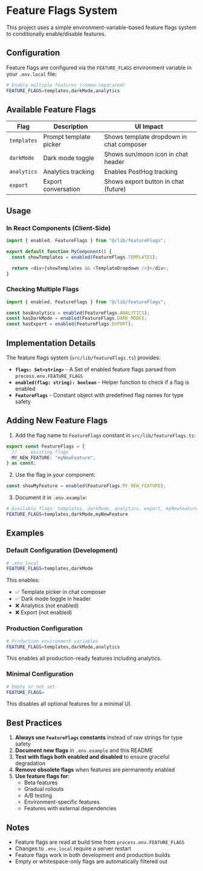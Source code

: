 # Feature Flags System

This project uses a simple environment-variable-based feature flags system to conditionally enable/disable features.

## Configuration

Feature flags are configured via the `FEATURE_FLAGS` environment variable in your `.env.local` file:

```bash
# Enable multiple features (comma-separated)
FEATURE_FLAGS=templates,darkMode,analytics
```

## Available Feature Flags

| Flag        | Description            | UI Impact                                |
| ----------- | ---------------------- | ---------------------------------------- |
| `templates` | Prompt template picker | Shows template dropdown in chat composer |
| `darkMode`  | Dark mode toggle       | Shows sun/moon icon in chat header       |
| `analytics` | Analytics tracking     | Enables PostHog tracking                 |
| `export`    | Export conversation    | Shows export button in chat (future)     |

## Usage

### In React Components (Client-Side)

```typescript
import { enabled, FeatureFlags } from "@/lib/featureFlags";

export default function MyComponent() {
  const showTemplates = enabled(FeatureFlags.TEMPLATES);

  return <div>{showTemplates && <TemplateDropdown />}</div>;
}
```

### Checking Multiple Flags

```typescript
import { enabled, FeatureFlags } from "@/lib/featureFlags";

const hasAnalytics = enabled(FeatureFlags.ANALYTICS);
const hasDarkMode = enabled(FeatureFlags.DARK_MODE);
const hasExport = enabled(FeatureFlags.EXPORT);
```

## Implementation Details

The feature flags system (`src/lib/featureFlags.ts`) provides:

- **`flags: Set<string>`** - A Set of enabled feature flags parsed from `process.env.FEATURE_FLAGS`
- **`enabled(flag: string): boolean`** - Helper function to check if a flag is enabled
- **`FeatureFlags`** - Constant object with predefined flag names for type safety

## Adding New Feature Flags

1. Add the flag name to `FeatureFlags` constant in `src/lib/featureFlags.ts`:

```typescript
export const FeatureFlags = {
  // ... existing flags
  MY_NEW_FEATURE: "myNewFeature",
} as const;
```

2. Use the flag in your component:

```typescript
const showMyFeature = enabled(FeatureFlags.MY_NEW_FEATURE);
```

3. Document it in `.env.example`:

```bash
# Available flags: templates, darkMode, analytics, export, myNewFeature
FEATURE_FLAGS=templates,darkMode,myNewFeature
```

## Examples

### Default Configuration (Development)

```bash
# .env.local
FEATURE_FLAGS=templates,darkMode
```

This enables:

- ✅ Template picker in chat composer
- ✅ Dark mode toggle in header
- ❌ Analytics (not enabled)
- ❌ Export (not enabled)

### Production Configuration

```bash
# Production environment variables
FEATURE_FLAGS=templates,darkMode,analytics
```

This enables all production-ready features including analytics.

### Minimal Configuration

```bash
# Empty or not set
FEATURE_FLAGS=
```

This disables all optional features for a minimal UI.

## Best Practices

1. **Always use `FeatureFlags` constants** instead of raw strings for type safety
2. **Document new flags** in `.env.example` and this README
3. **Test with flags both enabled and disabled** to ensure graceful degradation
4. **Remove obsolete flags** when features are permanently enabled
5. **Use feature flags for**:
   - Beta features
   - Gradual rollouts
   - A/B testing
   - Environment-specific features
   - Features with external dependencies

## Notes

- Feature flags are read at build time from `process.env.FEATURE_FLAGS`
- Changes to `.env.local` require a server restart
- Feature flags work in both development and production builds
- Empty or whitespace-only flags are automatically filtered out
